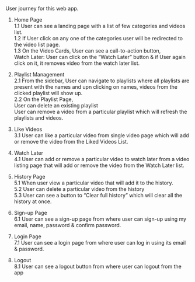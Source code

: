 <p class="has-line-data" data-line-start="0" data-line-end="1">User journey for this web app.</p>
<ol>
<li class="has-line-data" data-line-start="2" data-line-end="8">
<p class="has-line-data" data-line-start="2" data-line-end="7">Home Page<br>
1.1 User can see a landing page with a list of few categories and videos list.<br>
1.2 If User click on any one of the categories user will be redirected to the video list page.<br>
1.3 On the Video Cards, User can see a call-to-action button,<br>
Watch Later: User can click on the “Watch Later” button &amp; if User again click on it, it removes video from the watch later list.</p>
</li>
<li class="has-line-data" data-line-start="8" data-line-end="14">
<p class="has-line-data" data-line-start="8" data-line-end="13">Playlist Management<br>
2.1 From the sidebar, User can navigate to playlists where all playlists are present with the names and upn clicking on names, videos from the clicked playlist will show up.<br>
2.2 On the Playlist Page,<br>
User can delete an existing playlist<br>
User can remove a video from a particular playlist which will refresh the playlists and videos.</p>
</li>
<li class="has-line-data" data-line-start="14" data-line-end="17">
<p class="has-line-data" data-line-start="14" data-line-end="16">Like Videos<br>
3.1 User can like a particular video from single video page which will add or remove the video from the Liked Videos List.</p>
</li>
<li class="has-line-data" data-line-start="17" data-line-end="20">
<p class="has-line-data" data-line-start="17" data-line-end="19">Watch Later<br>
4.1 User can add or remove a particular video to watch later from a video listing page that will add or remove the video from the Watch Later list.</p>
</li>
<li class="has-line-data" data-line-start="20" data-line-end="25">
<p class="has-line-data" data-line-start="20" data-line-end="24">History Page<br>
5.1 When user view a particular video that will add it to the history.<br>
5.2 User can delete a particular video from the history<br>
5.3 User can see a button to “Clear full history” which will clear all the history at once.</p>
</li>
<li class="has-line-data" data-line-start="25" data-line-end="28">
<p class="has-line-data" data-line-start="25" data-line-end="27">Sign-up Page<br>
6.1 User can see a sign-up page from where user can sign-up using my email, name, password &amp; confirm password.</p>
</li>
<li class="has-line-data" data-line-start="28" data-line-end="31">
<p class="has-line-data" data-line-start="28" data-line-end="30">Login Page<br>
7.1 User can see a login page from where user can log in using its email &amp; password.</p>
</li>
<li class="has-line-data" data-line-start="31" data-line-end="33">
<p class="has-line-data" data-line-start="31" data-line-end="33">Logout<br>
8.1 User can see a logout button from where user can logout from the app</p>
</li>
</ol>
